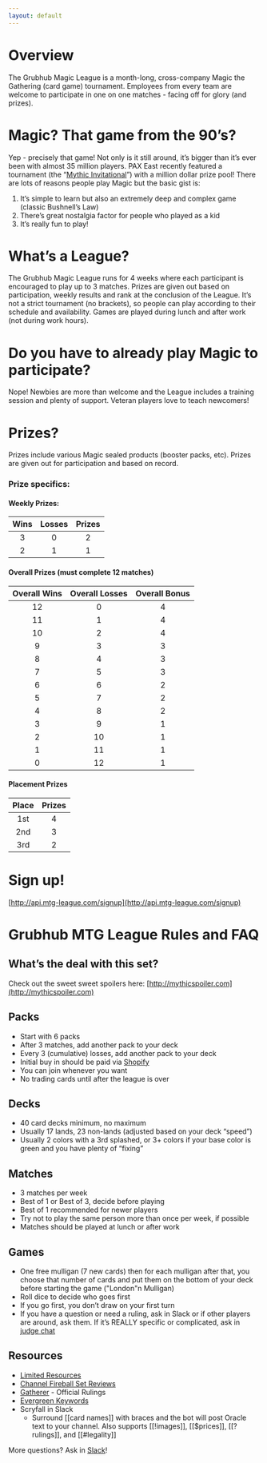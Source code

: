 ```yaml
---
layout: default
---
```


# Overview

The Grubhub Magic League is a month-long, cross-company Magic the Gathering (card game) tournament. Employees from every team are welcome to participate in one on one matches - facing off for glory (and prizes).

# Magic? That game from the 90’s?
Yep - precisely that game! Not only is it still around, it’s bigger than it’s ever been with almost 35 million players. PAX East recently featured a tournament (the “[Mythic Invitational](https://www.magic.gg/news/capturing-magic-at-the-mythic-invitational)”) with a million dollar prize pool! There are lots of reasons people play Magic but the basic gist is:

 1. It’s simple to learn but also an extremely deep and complex game (classic Bushnell’s Law)
 2. There’s great nostalgia factor for people who played as a kid
 3. It’s really fun to play!

# What’s a League?
The Grubhub Magic League runs for 4 weeks where each participant is encouraged to play up to 3 matches. Prizes are given out based on participation, weekly results and rank at the conclusion of the League. It’s not a strict tournament (no brackets), so people can play according to their schedule and availability. Games are played during lunch and after work (not during work hours).

# Do you have to already play Magic to participate?
Nope! Newbies are more than welcome and the League includes a training session and plenty of support. Veteran players love to teach newcomers!

# Prizes?

Prizes include various Magic sealed products (booster packs, etc). Prizes are given out for participation and based on record.

### Prize specifics:

#### Weekly Prizes:

| Wins | Losses | Prizes |
|:----:|:------:|:------:|
| 3    | 0      | 2      |
| 2    | 1      | 1      |

#### Overall Prizes (must complete 12 matches)

| Overall Wins | Overall Losses | Overall Bonus |
|:------------:|:--------------:|:-------------:|
| 12           | 0              | 4             |
| 11           | 1              | 4             |
| 10           | 2              | 4             |
| 9            | 3              | 3             |
| 8            | 4              | 3             |
| 7            | 5              | 3             |
| 6            | 6              | 2             |
| 5            | 7              | 2             |
| 4            | 8              | 2             |
| 3            | 9              | 1             |
| 2            | 10             | 1             |
| 1            | 11             | 1             |
| 0            | 12             | 1             |

#### Placement Prizes

| Place | Prizes |
|:-----:|:------:|
| 1st   | 4      |
| 2nd   | 3      |
| 3rd   | 2      |

# Sign up!
[http://api.mtg-league.com/signup](http://api.mtg-league.com/signup)

# Grubhub MTG League Rules and FAQ

## What’s the deal with this set?
Check out the sweet sweet spoilers here:
[http://mythicspoiler.com](http://mythicspoiler.com)


## Packs
* Start with 6 packs
* After 3 matches, add another pack to your deck
* Every 3 (cumulative) losses, add another pack to your deck
* Initial buy in should be paid via [Shopify](https://mtg-league.myshopify.com/)
* You can join whenever you want
* No trading cards until after the league is over

## Decks
* 40 card decks minimum, no maximum
* Usually 17 lands, 23 non-lands (adjusted based on your deck “speed”)
* Usually 2 colors with a 3rd splashed, or 3+ colors if your base color is green and you have plenty of “fixing”

## Matches
* 3 matches per week
* Best of 1 or Best of 3, decide before playing
* Best of 1 recommended for newer players
* Try not to play the same person more than once per week, if possible
* Matches should be played at lunch or after work

## Games
* One free mulligan (7 new cards) then for each mulligan after that, you choose that number of cards and put them on the bottom of your deck before starting the game ("London"n Mulligan)
* Roll dice to decide who goes first
* If you go first, you don’t draw on your first turn
* If you have a question or need a ruling, ask in Slack or if other players are around, ask them. If it’s REALLY specific or complicated, ask in [judge chat](https://chat.magicjudges.org/mtgrules/)

## Resources
* [Limited Resources](http://lrcast.com/)
* [Channel Fireball Set Reviews](https://www.channelfireball.com/tag/lsvs-set-review/)
* [Gatherer](https://gatherer.wizards.com/Pages/Default.aspx) - Official Rulings 
* [Evergreen Keywords](https://66.media.tumblr.com/4c504a06546c4e88ecd47353f32b6382/tumblr_o19xrzEzkz1qia2dho1_1280.png)
* Scryfall in Slack
  * Surround [[card names]] with braces and the bot will post Oracle text to your channel. Also supports [[!images]], [[$prices]], [[?rulings]], and [[#legality]]


More questions? Ask in [Slack](https://grubhub.slack.com/messages/CJ571MTS9)!
